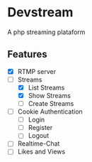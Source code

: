 # Devstream

A php streaming plataform

## Features

-   [x] RTMP server
-   [ ] Streams
    -   [x] List Streams
    -   [x] Show Streams
    -   [ ] Create Streams
-   [ ] Cookie Authentication
    -   [ ] Login
    -   [ ] Register
    -   [ ] Logout
-   [ ] Realtime-Chat
-   [ ] Likes and Views
